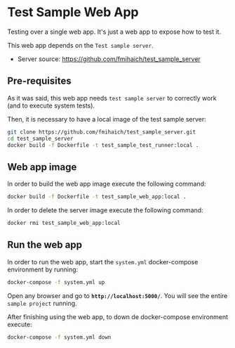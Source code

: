 # Test Sample Web App

Testing over a single web app. It's just a web app to expose how to test it.

This web app depends on the ``Test sample server``.
- Server source: https://github.com/fmihaich/test_sample_server

## Pre-requisites

As it was said, this web app needs ``test sample server`` to correctly work (and to execute system tests).

Then, it is necessary to have a local image of the test sample server:

```bash
git clone https://github.com/fmihaich/test_sample_server.git
cd test_sample_server
docker build -f Dockerfile -t test_sample_test_runner:local .
```

## Web app image

In order to build the web app image execute the following command:
```bash
docker build -f Dockerfile -t test_sample_web_app:local .
```

In order to delete the server image execute the following command:
```bash
docker rmi test_sample_web_app:local
```

## Run the web app

In order to run the web app, start the ``system.yml`` docker-compose environment by running:

```bash
docker-compose -f system.yml up
```

Open any browser and go to **``http://localhost:5000/``**. You will see the entire ``sample project`` running.

After finishing using the web app, to down de docker-compose environment execute:

```bash
docker-compose -f system.yml down
```
